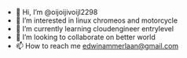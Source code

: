 - 👋 Hi, I’m @oijoijivoijl2298
- 👀 I’m interested in linux chromeos and motorcycle
- 🌱 I’m currently learning cloudengineer entrylevel
- 💞️ I’m looking to collaborate on better world
- 📫 How to reach me edwinammerlaan@gmail.com

<!---
oijoijivoijl2298/oijoijivoijl2298 is a ✨ special ✨ repository because its `README.md` (this file) appears on your GitHub profile.
You can click the Preview link to take a look at your changes.
--->
